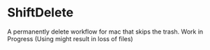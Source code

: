 ShiftDelete
===========

A permanently delete workflow for mac  that skips the trash. 
Work in Progress (Using might result in loss of files)
